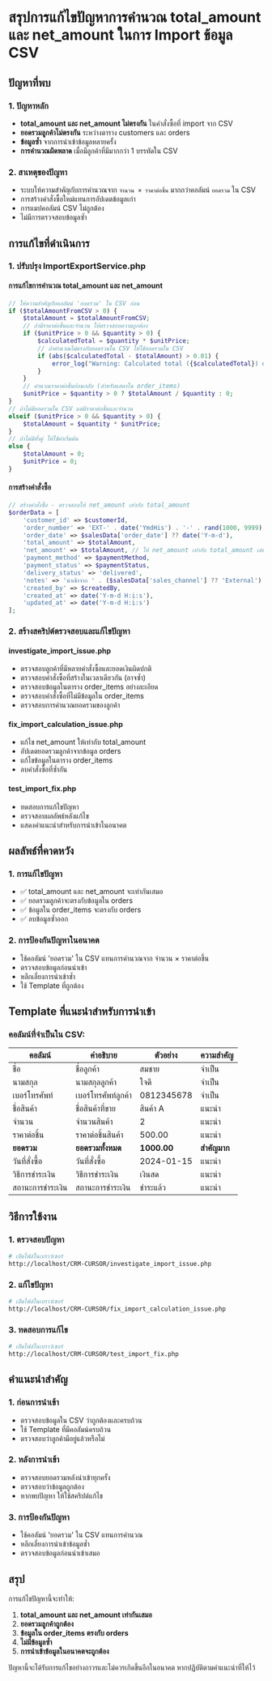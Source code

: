 # สรุปการแก้ไขปัญหาการคำนวณ total_amount และ net_amount ในการ Import ข้อมูล CSV

## ปัญหาที่พบ

### 1. ปัญหาหลัก
- **total_amount และ net_amount ไม่ตรงกัน** ในคำสั่งซื้อที่ import จาก CSV
- **ยอดรวมลูกค้าไม่ตรงกัน** ระหว่างตาราง customers และ orders
- **ข้อมูลซ้ำ** จากการนำเข้าข้อมูลหลายครั้ง
- **การคำนวณผิดพลาด** เมื่อมีลูกค้าที่มีมากกว่า 1 บรรทัดใน CSV

### 2. สาเหตุของปัญหา
- ระบบให้ความสำคัญกับการคำนวณจาก `จำนวน × ราคาต่อชิ้น` มากกว่าคอลัมน์ `ยอดรวม` ใน CSV
- การสร้างคำสั่งซื้อใหม่แทนการอัปเดตข้อมูลเก่า
- การแมปคอลัมน์ CSV ไม่ถูกต้อง
- ไม่มีการตรวจสอบข้อมูลซ้ำ

## การแก้ไขที่ดำเนินการ

### 1. ปรับปรุง ImportExportService.php

#### การแก้ไขการคำนวณ total_amount และ net_amount
```php
// ให้ความสำคัญกับคอลัมน์ 'ยอดรวม' ใน CSV ก่อน
if ($totalAmountFromCSV > 0) {
    $totalAmount = $totalAmountFromCSV;
    // ถ้ามีราคาต่อชิ้นและจำนวน ให้ตรวจสอบความถูกต้อง
    if ($unitPrice > 0 && $quantity > 0) {
        $calculatedTotal = $quantity * $unitPrice;
        // ถ้าคำนวณไม่ตรงกับยอดรวมใน CSV ให้ใช้ยอดรวมใน CSV
        if (abs($calculatedTotal - $totalAmount) > 0.01) {
            error_log("Warning: Calculated total ({$calculatedTotal}) doesn't match CSV total ({$totalAmount}) for customer {$customerId}");
        }
    }
    // คำนวณราคาต่อชิ้นย้อนกลับ (สำหรับแสดงใน order_items)
    $unitPrice = $quantity > 0 ? $totalAmount / $quantity : 0;
} 
// ถ้าไม่มียอดรวมใน CSV แต่มีราคาต่อชิ้นและจำนวน
elseif ($unitPrice > 0 && $quantity > 0) {
    $totalAmount = $quantity * $unitPrice;
} 
// ถ้าไม่มีทั้งคู่ ให้ใช้ค่าเริ่มต้น
else {
    $totalAmount = 0;
    $unitPrice = 0;
}
```

#### การสร้างคำสั่งซื้อ
```php
// สร้างคำสั่งซื้อ - ตรวจสอบให้ net_amount เท่ากับ total_amount
$orderData = [
    'customer_id' => $customerId,
    'order_number' => 'EXT-' . date('YmdHis') . '-' . rand(1000, 9999),
    'order_date' => $salesData['order_date'] ?? date('Y-m-d'),
    'total_amount' => $totalAmount,
    'net_amount' => $totalAmount, // ให้ net_amount เท่ากับ total_amount เสมอ
    'payment_method' => $paymentMethod,
    'payment_status' => $paymentStatus,
    'delivery_status' => 'delivered',
    'notes' => 'นำเข้าจาก ' . ($salesData['sales_channel'] ?? 'External') . ' - ' . ($salesData['notes'] ?? ''),
    'created_by' => $createdBy,
    'created_at' => date('Y-m-d H:i:s'),
    'updated_at' => date('Y-m-d H:i:s')
];
```

### 2. สร้างสคริปต์ตรวจสอบและแก้ไขปัญหา

#### investigate_import_issue.php
- ตรวจสอบลูกค้าที่มีหลายคำสั่งซื้อและยอดเงินผิดปกติ
- ตรวจสอบคำสั่งซื้อที่สร้างในเวลาเดียวกัน (อาจซ้ำ)
- ตรวจสอบข้อมูลในตาราง order_items อย่างละเอียด
- ตรวจสอบคำสั่งซื้อที่ไม่มีข้อมูลใน order_items
- ตรวจสอบการคำนวณยอดรวมของลูกค้า

#### fix_import_calculation_issue.php
- แก้ไข net_amount ให้เท่ากับ total_amount
- อัปเดตยอดรวมลูกค้าจากข้อมูล orders
- แก้ไขข้อมูลในตาราง order_items
- ลบคำสั่งซื้อที่ซ้ำกัน

#### test_import_fix.php
- ทดสอบการแก้ไขปัญหา
- ตรวจสอบผลลัพธ์หลังแก้ไข
- แสดงคำแนะนำสำหรับการนำเข้าในอนาคต

## ผลลัพธ์ที่คาดหวัง

### 1. การแก้ไขปัญหา
- ✅ total_amount และ net_amount จะเท่ากันเสมอ
- ✅ ยอดรวมลูกค้าจะตรงกับข้อมูลใน orders
- ✅ ข้อมูลใน order_items จะตรงกับ orders
- ✅ ลบข้อมูลซ้ำออก

### 2. การป้องกันปัญหาในอนาคต
- ใช้คอลัมน์ 'ยอดรวม' ใน CSV แทนการคำนวณจาก จำนวน × ราคาต่อชิ้น
- ตรวจสอบข้อมูลก่อนนำเข้า
- หลีกเลี่ยงการนำเข้าซ้ำ
- ใช้ Template ที่ถูกต้อง

## Template ที่แนะนำสำหรับการนำเข้า

### คอลัมน์ที่จำเป็นใน CSV:
| คอลัมน์ | คำอธิบาย | ตัวอย่าง | ความสำคัญ |
|---------|----------|----------|-----------|
| ชื่อ | ชื่อลูกค้า | สมชาย | จำเป็น |
| นามสกุล | นามสกุลลูกค้า | ใจดี | จำเป็น |
| เบอร์โทรศัพท์ | เบอร์โทรศัพท์ลูกค้า | 0812345678 | จำเป็น |
| ชื่อสินค้า | ชื่อสินค้าที่ขาย | สินค้า A | แนะนำ |
| จำนวน | จำนวนสินค้า | 2 | แนะนำ |
| ราคาต่อชิ้น | ราคาต่อชิ้นสินค้า | 500.00 | แนะนำ |
| **ยอดรวม** | **ยอดรวมทั้งหมด** | **1000.00** | **สำคัญมาก** |
| วันที่สั่งซื้อ | วันที่สั่งซื้อ | 2024-01-15 | แนะนำ |
| วิธีการชำระเงิน | วิธีการชำระเงิน | เงินสด | แนะนำ |
| สถานะการชำระเงิน | สถานะการชำระเงิน | ชำระแล้ว | แนะนำ |

## วิธีการใช้งาน

### 1. ตรวจสอบปัญหา
```bash
# เปิดไฟล์ในเบราว์เซอร์
http://localhost/CRM-CURSOR/investigate_import_issue.php
```

### 2. แก้ไขปัญหา
```bash
# เปิดไฟล์ในเบราว์เซอร์
http://localhost/CRM-CURSOR/fix_import_calculation_issue.php
```

### 3. ทดสอบการแก้ไข
```bash
# เปิดไฟล์ในเบราว์เซอร์
http://localhost/CRM-CURSOR/test_import_fix.php
```

## คำแนะนำสำคัญ

### 1. ก่อนการนำเข้า
- ตรวจสอบข้อมูลใน CSV ว่าถูกต้องและครบถ้วน
- ใช้ Template ที่มีคอลัมน์ครบถ้วน
- ตรวจสอบว่าลูกค้ามีอยู่แล้วหรือไม่

### 2. หลังการนำเข้า
- ตรวจสอบยอดรวมหลังนำเข้าทุกครั้ง
- ตรวจสอบว่าข้อมูลถูกต้อง
- หากพบปัญหา ให้ใช้สคริปต์แก้ไข

### 3. การป้องกันปัญหา
- ใช้คอลัมน์ 'ยอดรวม' ใน CSV แทนการคำนวณ
- หลีกเลี่ยงการนำเข้าข้อมูลซ้ำ
- ตรวจสอบข้อมูลก่อนนำเข้าเสมอ

## สรุป

การแก้ไขปัญหานี้จะทำให้:
1. **total_amount และ net_amount เท่ากันเสมอ**
2. **ยอดรวมลูกค้าถูกต้อง**
3. **ข้อมูลใน order_items ตรงกับ orders**
4. **ไม่มีข้อมูลซ้ำ**
5. **การนำเข้าข้อมูลในอนาคตจะถูกต้อง**

ปัญหานี้จะได้รับการแก้ไขอย่างถาวรและไม่ควรเกิดขึ้นอีกในอนาคต หากปฏิบัติตามคำแนะนำที่ให้ไว้
